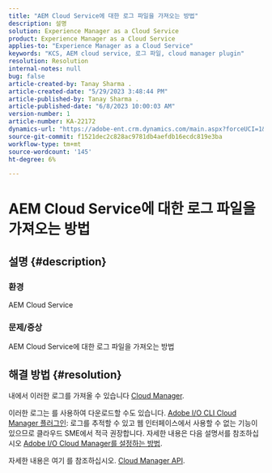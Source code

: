 ```yaml
---
title: "AEM Cloud Service에 대한 로그 파일을 가져오는 방법"
description: 설명
solution: Experience Manager as a Cloud Service
product: Experience Manager as a Cloud Service
applies-to: "Experience Manager as a Cloud Service"
keywords: "KCS, AEM cloud service, 로그 파일, cloud manager plugin"
resolution: Resolution
internal-notes: null
bug: false
article-created-by: Tanay Sharma .
article-created-date: "5/29/2023 3:48:44 PM"
article-published-by: Tanay Sharma .
article-published-date: "6/8/2023 10:00:03 AM"
version-number: 1
article-number: KA-22172
dynamics-url: "https://adobe-ent.crm.dynamics.com/main.aspx?forceUCI=1&pagetype=entityrecord&etn=knowledgearticle&id=7a075947-38fe-ed11-8f6e-6045bd006b3d"
source-git-commit: f1521dec2c828ac9781db4aefdb16ecdc819e3ba
workflow-type: tm+mt
source-wordcount: '145'
ht-degree: 6%

---
```


# AEM Cloud Service에 대한 로그 파일을 가져오는 방법

## 설명 {#description}


### <b>환경</b>

AEM Cloud Service



### <b>문제/증상</b>

AEM Cloud Service에 대한 로그 파일을 가져오는 방법




## 해결 방법 {#resolution}


내에서 이러한 로그를 가져올 수 있습니다 [Cloud Manager](https://experienceleague.adobe.com/docs/experience-manager-cloud-service/content/implementing/using-cloud-manager/manage-logs.html?lang=en).

이러한 로그는 를 사용하여 다운로드할 수도 있습니다. [Adobe I/O CLI Cloud Manager 플러그인](https://github.com/adobe/aio-cli-plugin-cloudmanager): 로그를 추적할 수 있고 웹 인터페이스에서 사용할 수 없는 기능이 있으므로 클라우드 SME에서 적극 권장합니다. 자세한 내용은 다음 설명서를 참조하십시오 [Adobe I/O Cloud Manager를 설정하는 방법](https://experienceleaguecommunities.adobe.com/t5/adobe-experience-manager/setting-up-adobe-i-o-cli-for-cloud-manager-aem-community-blog/m-p/380156).

자세한 내용은 여기 를 참조하십시오. [Cloud Manager API](https://developer.adobe.com/experience-cloud/cloud-manager/reference/api/#operation/getEnvironmentLogs).

